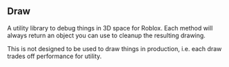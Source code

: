 ## Draw

A utility library to debug things in 3D space for Roblox. Each method will always return an object you can use to cleanup the resulting drawing.

This is not designed to be used to draw things in production, i.e. each draw trades off performance for utility.